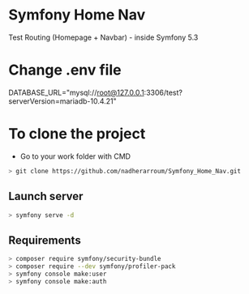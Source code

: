 # Symfony Home Nav
Test Routing (Homepage + Navbar) - inside Symfony 5.3

# Change .env file
DATABASE_URL="mysql://root@127.0.0.1:3306/test?serverVersion=mariadb-10.4.21"

# To clone the project
* Go to your work folder with CMD
```bash 
> git clone https://github.com/nadherarroum/Symfony_Home_Nav.git
```
## Launch server
```bash
> symfony serve -d
```

## Requirements
```bash
> composer require symfony/security-bundle
> composer require --dev symfony/profiler-pack
> symfony console make:user
> symfony console make:auth
```
